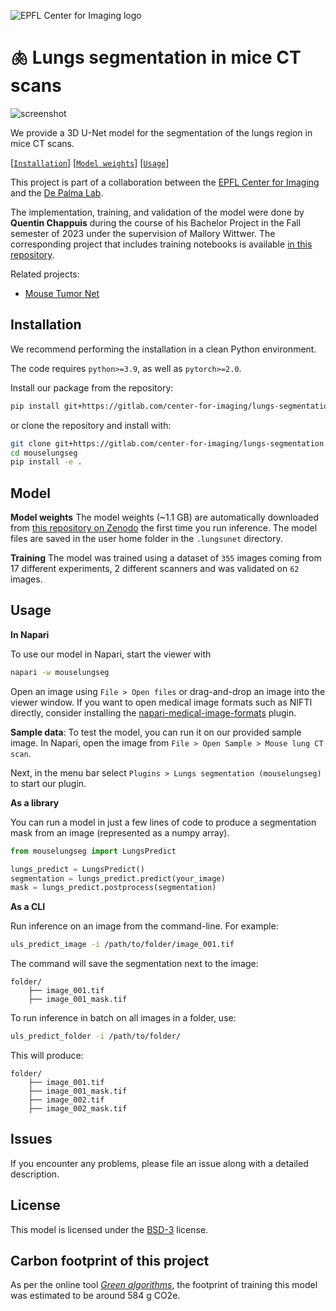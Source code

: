 ![EPFL Center for Imaging logo](https://imaging.epfl.ch/resources/logo-for-gitlab.svg)
# 🫁 Lungs segmentation in mice CT scans

![screenshot](images/screenshot.png)

We provide a 3D U-Net model for the segmentation of the lungs region in mice CT scans.

[[`Installation`](#installation)] [[`Model weights`](#model)] [[`Usage`](#usage)]

This project is part of a collaboration between the [EPFL Center for Imaging](https://imaging.epfl.ch/) and the [De Palma Lab](https://www.epfl.ch/labs/depalma-lab/).

The implementation, training, and validation of the model were done by **Quentin Chappuis** during the course of his Bachelor Project in the Fall semester of 2023 under the supervision of Mallory Wittwer. The corresponding project that includes training notebooks is available [in this repository](https://gitlab.epfl.ch/center-for-imaging/tumor-lungs).

Related projects:

- [Mouse Tumor Net](https://gitlab.com/epfl-center-for-imaging/mousetumornet)

## Installation

We recommend performing the installation in a clean Python environment.

The code requires `python>=3.9`, as well as `pytorch>=2.0`.

Install our package from the repository:

```sh
pip install git+https://gitlab.com/center-for-imaging/lungs-segmentation.git
```

or clone the repository and install with:

```sh
git clone git+https://gitlab.com/center-for-imaging/lungs-segmentation.git
cd mouselungseg
pip install -e .
```

## Model

**Model weights**
The model weights (~1.1 GB) are automatically downloaded from [this repository on Zenodo](https://zenodo.org/records/10492836) the first time you run inference. The model files are saved in the user home folder in the `.lungsunet` directory.

**Training**
The model was trained using a dataset of `355` images coming from 17 different experiments, 2 different scanners and was validated on `62` images.

## Usage

**In Napari**

To use our model in Napari, start the viewer with

```sh
napari -w mouselungseg
```

Open an image using `File > Open files` or drag-and-drop an image into the viewer window. If you want to open medical image formats such as NIFTI directly, consider installing the [napari-medical-image-formats](https://pypi.org/project/napari-medical-image-formats/) plugin.

**Sample data**: To test the model, you can run it on our provided sample image. In Napari, open the image from `File > Open Sample > Mouse lung CT scan`.

Next, in the menu bar select `Plugins > Lungs segmentation (mouselungseg)` to start our plugin.

**As a library**

You can run a model in just a few lines of code to produce a segmentation mask from an image (represented as a numpy array).

```py
from mouselungseg import LungsPredict

lungs_predict = LungsPredict()
segmentation = lungs_predict.predict(your_image)
mask = lungs_predict.postprocess(segmentation)
```

**As a CLI**

Run inference on an image from the command-line. For example:

```sh
uls_predict_image -i /path/to/folder/image_001.tif
```

The command will save the segmentation next to the image:

```
folder/
    ├── image_001.tif
    ├── image_001_mask.tif
```

To run inference in batch on all images in a folder, use:

```sh
uls_predict_folder -i /path/to/folder/
```

This will produce:

```
folder/
    ├── image_001.tif
    ├── image_001_mask.tif
    ├── image_002.tif
    ├── image_002_mask.tif
```

## Issues

If you encounter any problems, please file an issue along with a detailed description.

## License

This model is licensed under the [BSD-3](LICENSE.txt) license.

## Carbon footprint of this project

As per the online tool [*Green algorithms*](http://calculator.green-algorithms.org/), the footprint of training this model was estimated to be around 584 g CO2e.
